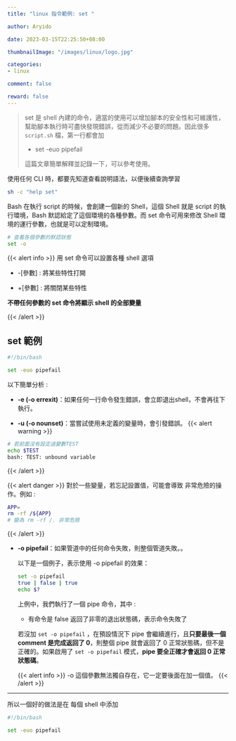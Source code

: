 ```yaml
---
title: "linux 指令範例: set "

author: Aryido

date: 2023-03-15T22:25:50+08:00

thumbnailImage: "/images/linux/logo.jpg"

categories:
- linux

comment: false

reward: false
---
```

<!--BODY-->
> set 是 shell 內建的命令，適當的使用可以增加腳本的安全性和可維護性，幫助腳本執行時可盡快發現錯誤，從而減少不必要的問題。因此很多 ```script.sh``` 檔，第一行都會加
>
> - set -euo pipefail
>
> 這篇文章簡單解釋並記錄一下，可以參考使用。

<!--more-->

使用任何 CLI 時，都要先知道查看說明語法，以便後續查詢學習
```bash
sh -c "help set"

```

Bash 在執行 script 的時候，會創建一個新的 Shell，這個 Shell 就是 script 的執行環境，Bash 默認給定了這個環境的各種參數。而 set 命令可用來修改 Shell 環境的運行參數，也就是可以定制環境。

```bash
# 查看各個參數的默認狀態
set -o
```

{{< alert info >}}
用 set 命令可以設置各種 shell 選項

- -[參數] : 將某些特性打開

- +[參數] : 將關閉某些特性

**不帶任何參數的 set 命令將顯示 shell 的全部變量**

{{< /alert >}}

## set 範例
```bash
#!/bin/bash

set -euo pipefail
```
以下簡單分析 :

- **-e (-o errexit)**：如果任何一行命令發生錯誤，會立即退出shell，不會再往下執行。

- **-u (-o nounset)**：當嘗試使用未定義的變量時，會引發錯誤。
  {{< alert warning >}}
```bash
# 若前面沒有設定過變數TEST
echo $TEST
bash: TEST: unbound variable
```
  {{< /alert >}}

  {{< alert danger >}}
對於一些變量，若忘記設置值，可能會導致 非常危險的操作。例如 :

```bash
APP=
rm -rf /${APP}
# 變為 rm -rf /. 非常危險
```

  {{< /alert >}}
- **-o pipefail**：如果管道中的任何命令失敗，則整個管道失敗。。

  以下是一個例子，表示使用 -o pipefail 的效果：
  ```bash
  set -o pipefail
  true | false | true
  echo $?
  ```
  上例中，我們執行了一個 pipe 命令，其中 :
  - 有命令是 false 返回了非零的退出狀態碼，表示命令失敗了

  若沒加 ```set -o pipefail``` ，在預設情況下 pipe 會繼續進行，且**只要最後一個 comment 是完成返回了 0**，則整個 pipe 就會返回了 0 正常狀態碼，但不是正確的。如果啟用了 ```set -o pipefail``` 模式，**pipe 要全正確才會返回 0 正常狀態碼**。

  {{< alert info >}}
  -o 這個參數無法獨自存在，它一定要後面在加一個值。
  {{< /alert >}}

---

所以一個好的做法是在 每個 shell 中添加
```bash
#!/bin/bash

set -euo pipefail
```




